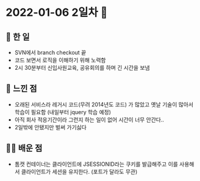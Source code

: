 # 2022-01-06 2일차 📆

## 📃 한 일

- SVN에서 branch checkout 끝
- 코드 보면서 로직을 이해하기 위해 노력함
- 2시 30분부터 신입사원교육, 공유회의를 하며 긴 시간을 보냄

## 📝 느낀 점

- 오래된 서비스라 레거시 코드(무려 2014년도 코드) 가 많았고 옛날 기술이 많아서 학습이 필요함 (내일부터 jquery 학습 예정)
- 아직 회사 적응기간이라 그런지 하는 일이 없어 시간이 너무 안간다..
- 2일밖에 안됐지만 벌써 가기싫다

## 👨‍💼 배운 점

- 톰캣 컨테이너는 클라이언트에 JSESSIONID라는 쿠키를 발급해주고 이를 사용해서 클라이언트가 세션을 유지한다. (포트가 달라도 무관)